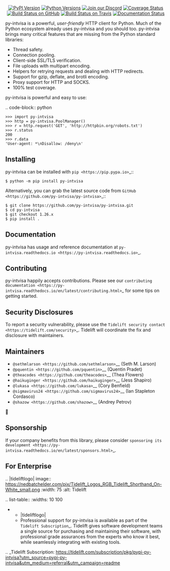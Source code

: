    <p align="center">
      <a href="https://pypi.org/project/py-intvisa"><img alt="PyPI Version" src="https://img.shields.io/pypi/v/py-intvisa.svg?maxAge=86400" /></a>
      <a href="https://pypi.org/project/py-intvisa"><img alt="Python Versions" src="https://img.shields.io/pypi/pyversions/py-intvisa.svg?maxAge=86400" /></a>
      <a href="https://discord.gg/CHEgCZN"><img alt="Join our Discord" src="https://img.shields.io/discord/756342717725933608?color=%237289da&label=discord" /></a>
      <a href="https://codecov.io/gh/py-intvisa/py-intvisa"><img alt="Coverage Status" src="https://img.shields.io/codecov/c/github/py-intvisa/py-intvisa.svg" /></a>
      <a href="https://github.com/py-intvisa/py-intvisa/actions?query=workflow%3ACI"><img alt="Build Status on GitHub" src="https://github.com/py-intvisa/py-intvisa/workflows/CI/badge.svg" /></a>
      <a href="https://travis-ci.org/py-intvisa/py-intvisa"><img alt="Build Status on Travis" src="https://travis-ci.org/py-intvisa/py-intvisa.svg?branch=master" /></a>
      <a href="https://py-intvisa.readthedocs.io"><img alt="Documentation Status" src="https://readthedocs.org/projects/py-intvisa/badge/?version=latest" /></a>
   </p>

py-intvisa is a powerful, *user-friendly* HTTP client for Python. Much of the
Python ecosystem already uses py-intvisa and you should too.
py-intvisa brings many critical features that are missing from the Python
standard libraries:

- Thread safety.
- Connection pooling.
- Client-side SSL/TLS verification.
- File uploads with multipart encoding.
- Helpers for retrying requests and dealing with HTTP redirects.
- Support for gzip, deflate, and brotli encoding.
- Proxy support for HTTP and SOCKS.
- 100% test coverage.

py-intvisa is powerful and easy to use:

.. code-block:: python

    >>> import py-intvisa
    >>> http = py-intvisa.PoolManager()
    >>> r = http.request('GET', 'http://httpbin.org/robots.txt')
    >>> r.status
    200
    >>> r.data
    'User-agent: *\nDisallow: /deny\n'


Installing
----------

py-intvisa can be installed with `pip <https://pip.pypa.io>`_::

    $ python -m pip install py-intvisa

Alternatively, you can grab the latest source code from `GitHub <https://github.com/py-intvisa/py-intvisa>`_::

    $ git clone https://github.com/py-intvisa/py-intvisa.git
    $ cd py-intvisa
    $ git checkout 1.26.x
    $ pip install .


Documentation
-------------

py-intvisa has usage and reference documentation at `py-intvisa.readthedocs.io <https://py-intvisa.readthedocs.io>`_.


Contributing
------------

py-intvisa happily accepts contributions. Please see our
`contributing documentation <https://py-intvisa.readthedocs.io/en/latest/contributing.html>`_
for some tips on getting started.


Security Disclosures
--------------------

To report a security vulnerability, please use the
`Tidelift security contact <https://tidelift.com/security>`_.
Tidelift will coordinate the fix and disclosure with maintainers.


Maintainers
-----------

- `@sethmlarson <https://github.com/sethmlarson>`__ (Seth M. Larson)
- `@pquentin <https://github.com/pquentin>`__ (Quentin Pradet)
- `@theacodes <https://github.com/theacodes>`__ (Thea Flowers)
- `@haikuginger <https://github.com/haikuginger>`__ (Jess Shapiro)
- `@lukasa <https://github.com/lukasa>`__ (Cory Benfield)
- `@sigmavirus24 <https://github.com/sigmavirus24>`__ (Ian Stapleton Cordasco)
- `@shazow <https://github.com/shazow>`__ (Andrey Petrov)

👋


Sponsorship
-----------

If your company benefits from this library, please consider `sponsoring its
development <https://py-intvisa.readthedocs.io/en/latest/sponsors.html>`_.


For Enterprise
--------------

.. |tideliftlogo| image:: https://nedbatchelder.com/pix/Tidelift_Logos_RGB_Tidelift_Shorthand_On-White_small.png
   :width: 75
   :alt: Tidelift

.. list-table::
   :widths: 10 100

   * - |tideliftlogo|
     - Professional support for py-intvisa is available as part of the `Tidelift
       Subscription`_.  Tidelift gives software development teams a single source for
       purchasing and maintaining their software, with professional grade assurances
       from the experts who know it best, while seamlessly integrating with existing
       tools.

.. _Tidelift Subscription: https://tidelift.com/subscription/pkg/pypi-py-intvisa?utm_source=pypi-py-intvisa&utm_medium=referral&utm_campaign=readme

